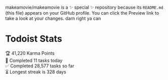 makeamovie/makeamovie is a ✨ special ✨ repository because its `README.md` (this file) appears on your GitHub profile.
You can click the Preview link to take a look at your changes. darn right ya can

# Todoist Stats

<!-- TODO-IST:START -->
🏆  41,220 Karma Points           
🌸  Completed 11 tasks today           
✅  Completed 28,577 tasks so far           
⏳  Longest streak is 328 days
<!-- TODO-IST:END -->